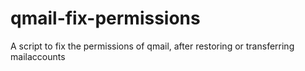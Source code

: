 qmail-fix-permissions
=====================

A script to fix the permissions of qmail, after restoring or transferring mailaccounts
